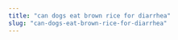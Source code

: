 ```yaml
---
title: "can dogs eat brown rice for diarrhea"
slug: "can-dogs-eat-brown-rice-for-diarrhea"
---
```


